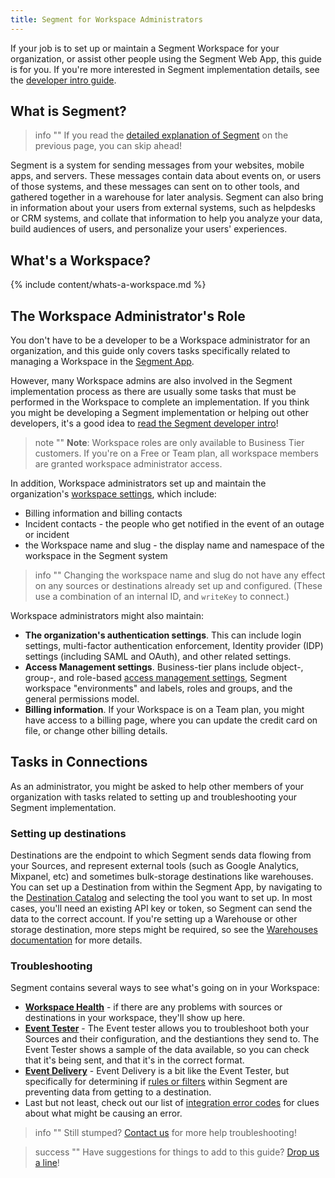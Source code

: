 ```yaml
---
title: Segment for Workspace Administrators
---
```


If your job is to set up or maintain a Segment Workspace for your organization, or assist other people using the Segment Web App, this guide is for you. If you're more interested in Segment implementation details, see the [developer intro guide](/docs/guides/intro-impl/).

## What is Segment?

> info ""
> If you read the [detailed explanation of Segment](/docs/guides/) on the previous page, you can skip ahead!

Segment is a system for sending messages from your websites, mobile apps, and servers. These messages contain data about events on, or users of those systems, and these messages can sent on to other tools, and gathered together in a warehouse for later analysis. Segment can also bring in information about your users from external systems, such as helpdesks or CRM systems, and collate that information to help you analyze your data, build audiences of users, and personalize your users' experiences.

## What's a Workspace?

{% include content/whats-a-workspace.md %}


## The Workspace Administrator's Role

You don't have to be a developer to be a Workspace administrator for an organization, and this guide only covers tasks specifically related to managing a Workspace in the [Segment App](/docs/segment-app/).

However, many Workspace admins are also involved in the Segment implementation process as there are usually some tasks that must be performed in the Workspace to complete an implementation. If you think you might be developing a Segment implementation or helping out other developers, it's a good idea to [read the Segment developer intro](/docs/guides/intro-impl/)!

> note ""
> **Note**: Workspace roles are only available to Business Tier customers. If you're on a Free or Team plan, all workspace members are granted workspace administrator access.

In addition, Workspace administrators set up and maintain the organization's [workspace settings](https://app.segment.com/goto-my-workspace/settings/), which include:
- Billing information and billing contacts
- Incident contacts - the people who get notified in the event of an outage or incident
- the Workspace name and slug - the display name and namespace of the workspace in the Segment system

> info ""
> Changing the workspace name and slug do not have any effect on any sources or destinations already set up and configured. (These use a combination of an internal ID, and `writeKey` to connect.)

Workspace administrators might also maintain:
- **The organization's authentication settings**. This can include login settings, multi-factor authentication enforcement, Identity provider (IDP) settings (including SAML and OAuth), and other related settings.
- **Access Management settings**. Business-tier plans include object-, group-, and role-based [access management settings](/docs/segment-app/iam/), Segment workspace "environments" and labels, roles and groups, and the general permissions model.
- **Billing information**. If your Workspace is on a Team plan, you might have access to a billing page, where you can update the credit card on file, or change other billing details.


## Tasks in Connections

As an administrator, you might be asked to help other members of your organization with tasks related to setting up and troubleshooting your Segment implementation.

### Setting up destinations

Destinations are the endpoint to which Segment sends data flowing from your Sources, and represent external tools (such as Google Analytics, Mixpanel, etc) and sometimes bulk-storage destinations like warehouses. You can set up a Destination from within the Segment App, by navigating to the [Destination Catalog](https://app.segment.com/goto-my-workspace/destinations/catalog) and selecting the tool you want to set up. In most cases, you'll need an existing API key or token, so Segment can send the data to the correct account. If you're setting up a Warehouse or other storage destination, more steps might be required, so see the [Warehouses documentation](/docs/connections/storage/warehouses/) for more details.

### Troubleshooting

Segment contains several ways to see what's going on in your Workspace:

- **[Workspace Health](https://app.segment.com/goto-my-workspace/integration-health/)** - if there are any problems with sources or destinations in your workspace, they'll show up here.
- **[Event Tester](/docs/connections/test-connections/)** - The Event tester allows you to troubleshoot both your Sources and their configuration, and the destiantions they send to. The Event Tester shows a sample of the data available, so you can check that it's being sent, and that it's in the correct format.
- **[Event Delivery](/docs/connections/event-delivery/)** - Event Delivery is a bit like the Event Tester, but specifically for determining if [rules or filters](/docs/guides/filtering-data/) within Segment are preventing data from getting to a destination.
- Last but not least, check out our list of [integration error codes](/docs/connections/integration_error_codes/) for clues about what might be causing an error.

> info ""
> Still stumped? [Contact us](https://segment.com/help/contact/) for more help troubleshooting!


<!-- TODO
warehouses, sync, replay

## Premium feature tasks

personas spaces, workspaces
protocols setup and maintenance
Privacy monitoring
-->
> success ""
> Have suggestions for things to add to this guide? [Drop us a line](mailto:docs-feedback@segment.com?subject=Segment%20Admin%20guide%20Suggestion)!
